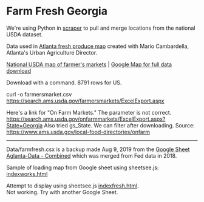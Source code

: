 # Farm Fresh Georgia

We're using Python in [scraper](../scraper) to pull and merge locations from the national USDA dataset.  

Data used in [Atlanta fresh produce map](https://data.georgia.org/#fresh) created with Mario Cambardella, Atlanta's Urban Agriculture Director.  

[National USDA map of farmer's markets](https://www.ams.usda.gov/local-food-directories/farmersmarkets) 
| [Google Map for full data download](https://search.ams.usda.gov/farmersmarkets/googleMapFull.aspx) 


Download with a command. 8791 rows for US.

curl -o farmersmarket.csv https://search.ams.usda.gov/farmersmarkets/ExcelExport.aspx


Here's a link for "On Farm Markets." The parameter is not correct.
https://search.ams.usda.gov/onfarmmarkets/ExcelExport.aspx?State=Georgia
Also tried gs_State. We can filter after downloading.  Source:
https://www.ams.usda.gov/local-food-directories/onfarm

----

Data/farmfresh.csx is a backup made Aug 9, 2019 from the [Google Sheet Aglanta-Data - Combined](https://docs.google.com/spreadsheets/d/1GptBaQgTj1eHvy2xDbZLMSL9_T1f0JRSRPXvCCiP29c/edit#gid=2091880345) which was merged from Fed data in 2018.  

Sample of loading map from Google sheet using sheetsee.js: [indexworks.html](indexworks.html)  

Attempt to display using sheetsee.js [indexfresh.html](indexfresh.html).<br>
Not working. Try with another Google Sheet.  

  
 



